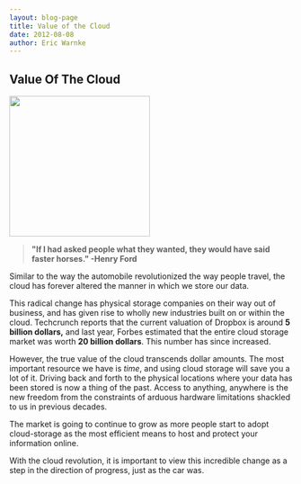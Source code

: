 ```yaml
---
layout: blog-page
title: Value of the Cloud
date: 2012-08-08
author: Eric Warnke
---
```


## Value Of The Cloud

<img src="{{ site.url }}/img/blog/2012-08-08_formula-e.jpg" style="height:250px;" class="pull-right p-l p-b">

> **"If I had asked people what they wanted, they would have said faster horses." -Henry Ford**

Similar to the way the automobile revolutionized the way people travel, the cloud has forever altered the manner in which we store our data.

This radical change has physical storage companies on their way out of business, and has given rise to wholly new industries built on or within the cloud. Techcrunch reports that the current valuation of Dropbox is around **5 billion dollars,** and last year, Forbes estimated that the entire cloud storage market was worth **20 billion dollars**. This number has since increased.

However, the true value of the cloud transcends dollar amounts. The most important resource we have is _time_, and using cloud storage will save you a lot of it. Driving back and forth to the physical locations where your data has been stored is now a thing of the past. Access to anything, anywhere is the new freedom from the constraints of arduous hardware limitations shackled to us in previous decades.

The market is going to continue to grow as more people start to adopt cloud-storage as the most efficient means to host and protect your information online.

With the cloud revolution, it is important to view this incredible change as a step in the direction of progress, just as the car was.
